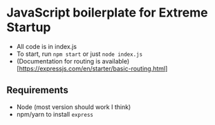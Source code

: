 # JavaScript boilerplate for Extreme Startup

* All code is in index.js
* To start, run `npm start` or just `node index.js`
* (Documentation for routing is available)[https://expressjs.com/en/starter/basic-routing.html]

## Requirements

* Node (most version should work I think)
* npm/yarn to install `express`
